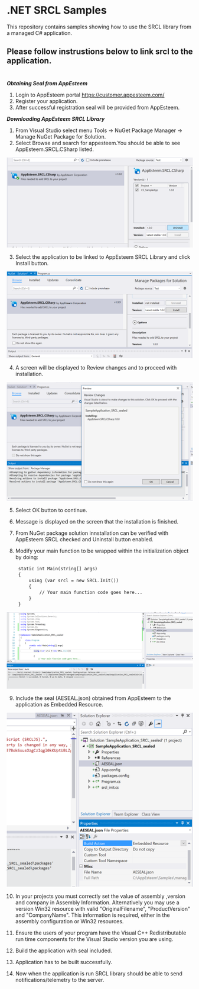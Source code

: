 # .NET SRCL Samples

This repository contains samples showing how to use the SRCL library from a managed C# application.
## Please follow instrustions below to link srcl to the application.
# 
_**Obtaining Seal from AppEsteem**_
1) Login to AppEsteem portal <https://customer.appesteem.com/>
2) Register your application. 
3) After successful registration seal will be provided from AppEsteem.

_**Downloading AppEsteem SRCL Library**_
1) From Visual Studio select menu Tools -> NuGet Package Manager ->
 Manage NuGet Package for Solution.
2) Select Browse and search for appesteem.You should be able to see AppEsteem.SRCL.CSharp listed.

 ![GitHub Logo](../media/CSharp_FindPackage.png)

3) Select the application to be linked to AppEsteem SRCL Library and click Install button.

![GitHub Logo](../media/csharp_InstallMessage_2.png)

4) A screen will be displayed to Review changes and to proceed with installation.

![GitHub Logo](../media/csharp_ReviewChanges_3.png)

5) Select OK button to continue.

6) Message is displayed on the screen that the installation is  finished.

7) From NuGet package solution innstallation can be verified with AppEsteem SRCL checked and Uninstall button enabled.

8) Modify your main function to be wrapped within the initialization object by doing:
      
        static int Main(string[] args)
        {
            using (var srcl = new SRCL.Init())
            {
                // Your main function code goes here...
            }
        }

![GitHub Logo](../media/includingsrclincode.png)  

9) Include the seal (AESEAL.json) obtained from AppEsteem to the application as Embedded Resource.

![GitHub Logo](../media/Embeddedseal.png)

10) In your projects you must correctly set the value of assembly ,version and company in Assembly Information. Alternatively you may use a version Win32 resource with valid "OriginalFilename", "ProductVersion" and "CompanyName". This information is required, either in the assembly configuration or Win32 resources.

11) Ensure the users of your program have the Visual C++ Redistributable run time components for the Visual Studio version you are using.

12) Build the application with seal included.

13) Application has to be built successfully.

14) Now when the application is run SRCL library should be able to send notifications/telemetry to  the server.